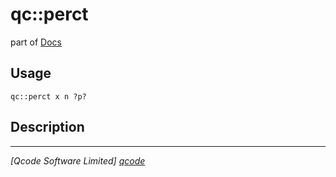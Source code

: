 qc::perct
=========

part of [Docs](../index.md)

Usage
-----
`qc::perct x n ?p?`

Description
-----------


----------------------------------
*[Qcode Software Limited] [qcode]*

[qcode]: http://www.qcode.co.uk "Qcode Software"